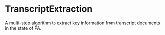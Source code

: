 # TranscriptExtraction
A multi-step algorithm to extract key information from transcript documents in the state of PA.
